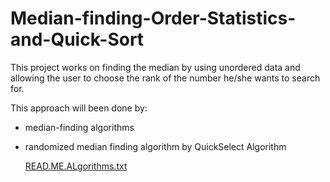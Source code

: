 # Median-finding-Order-Statistics-and-Quick-Sort

This project works on finding the median by using unordered data and allowing the user to choose the rank of the number he/she wants to search for. 

This approach will been done by:

- median-finding algorithms
- randomized median finding algorithm by QuickSelect Algorithm

  
  [READ.ME.ALgorithms.txt](https://github.com/Jenan-Ibrahim/Median-finding-Order-Statistics-and-Quick-Sort/files/15138316/READ.ME.ALgorithms.txt)
